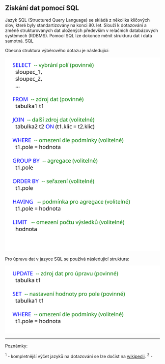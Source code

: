 <!-- #region -->
## Získání dat pomocí SQL 

Jazyk SQL (Structured Query Language) se skládá z několika klíčových slov, které byly standartizovány na konci 80. let. 
Slouží k dotazování a změně strukturovaných dat uložených především v relačních databázových systémech (RDBMS). 
Pomocí SQL lze dokonce měnit strukturu dat i data samotná. SQL 


Obecná struktura výběrového dotazu je následující:

![vyber dat](../obr/SQL_SELECT_structure.svg)

Pro úpravu dat v jazyce SQL se používá následující struktura:

![uprava dat](../obr/SQL_UPDATE_structure.svg)
<!-- #endregion -->

<!-- #region -->
--------
Poznámky:


<sup>1</sup> - kompletnější výčet jazyků na dotazování se lze dočíst na [wikipedii](https://en.wikipedia.org/wiki/Query_language).
<sup>2</sup> -
<!-- #endregion -->
